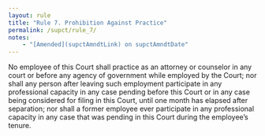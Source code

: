 ```yaml
---
layout: rule
title: "Rule 7. Prohibition Against Practice"
permalink: /supct/rule_7/
notes:
    - "[Amended](supctAmndtLink) on supctAmndtDate"
---
```


No employee of this Court shall practice as an attorney or counselor in any court or before any agency of government while employed by the Court; nor shall any person after leaving such employment participate in any professional capacity in any case pending before this Court or in any case being considered for filing in this Court, until one month has elapsed after separation; nor shall a former employee ever participate in any professional capacity in any case that was pending in this Court during the employee’s tenure.